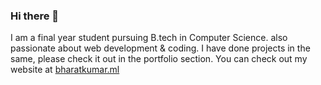 ### Hi there 👋

I am a final year student pursuing B.tech in Computer Science. also passionate about web development & coding. I have done projects in the same, please check it out in the portfolio section. You can check out my website at [bharatkumar.ml](https://bharatkumar.ml)
<!--
**bharatbamaniya/bharatbamaniya** is a ✨ _special_ ✨ repository because its `README.md` (this file) appears on your GitHub profile.

Here are some ideas to get you started:

- 🔭 I’m currently working on ...
- 🌱 I’m currently learning ...
- 👯 I’m looking to collaborate on ...
- 🤔 I’m looking for help with ...
- 💬 Ask me about ...
- 📫 How to reach me: ...
- 😄 Pronouns: ...
- ⚡ Fun fact: ...
-->

